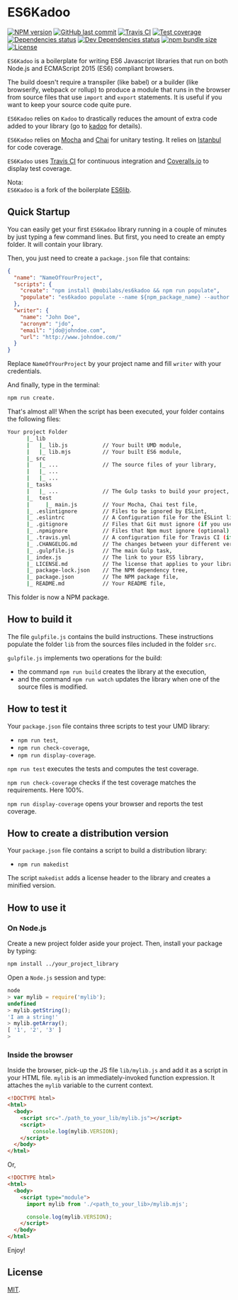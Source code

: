 # ES6Kadoo

[![NPM version][npm-image]][npm-url]
[![GitHub last commit][commit-image]][commit-url]
[![Travis CI][travis-image]][travis-url]
[![Test coverage][coveralls-image]][coveralls-url]
[![Dependencies status][dependencies-image]][dependencies-url]
[![Dev Dependencies status][devdependencies-image]][devdependencies-url]
[![npm bundle size][npm-bundle-size-image]][npm-bundle-size-url]
[![License][license-image]](LICENSE.md)

`ES6Kadoo` is a boilerplate for writing ES6 Javascript libraries that run on both Node.js and ECMAScript 2015 (ES6) compliant browsers.

The build doesn't require a transpiler (like babel) or a builder (like browserify, webpack or rollup) to produce a module that runs in the browser from source files that use `import` and `export` statements. It is useful if you want to keep your source code quite pure.

`ES6Kadoo` relies on `Kadoo` to drastically reduces the amount of extra code added to your library (go to [kadoo](https://www.npmjs.com/package/kadoo) for details).

`ES6Kadoo` relies on [Mocha](https://mochajs.org) and [Chai](http://chaijs.com) for unitary testing. It relies on [Istanbul](https://gotwarlost.github.io/istanbul/) for code coverage.

`ES6Kadoo` uses [Travis CI](https://travis-ci.com) for continuous integration and [Coveralls.io](https://coveralls.io) to display test coverage.

Nota:  
`ES6Kadoo` is a fork of the boilerplate [ES6lib](https://www.npmjs.com/package/@mobilabs/es6lib).


## Quick Startup

You can easily get your first `ES6Kadoo` library running in a couple of minutes by just typing a few command lines. But first, you need to create an empty folder. It will contain your library.

Then, you just need to create a `package.json` file that contains:

```json
{
  "name": "NameOfYourProject",
  "scripts": {
    "create": "npm install @mobilabs/es6kadoo && npm run populate",
    "populate": "es6kadoo populate --name ${npm_package_name} --author \"${npm_package_writer_name}\" --acronym ${npm_package_writer_acronym} --email ${npm_package_writer_email} --url ${npm_package_writer_url} && npm install && npm run build && npm run test && npm run report"
  },
  "writer": {
    "name": "John Doe",
    "acronym": "jdo",
    "email": "jdo@johndoe.com",
    "url": "http://www.johndoe.com/"
  }
}
```
Replace `NameOfYourProject` by your project name and fill `writer` with your credentials.

And finally, type in the terminal:

```bash
npm run create.
```

That's almost all! When the script has been executed, your folder contains the following files:

```bash
Your project Folder
      |_ lib
      |   |_ lib.js           // Your built UMD module,
      |   |_ lib.mjs          // Your built ES6 module,
      |_ src
      |   |_ ...              // The source files of your library,
      |   |_ ...
      |   |_ ...
      |_ tasks
      |   |_ ...              // The Gulp tasks to build your project,
      |_  test
      |     |_ main.js        // Your Mocha, Chai test file,
      |_ .eslintignore        // Files to be ignored by ESLint,
      |_ .eslintrc            // A Configuration file for the ESLint linter tool (if you use it),
      |_ .gitignore           // Files that Git must ignore (if you use git),
      |_ .npmignore           // Files that Npm must ignore (optional),
      |_ .travis.yml          // A configuration file for Travis CI (if you use it),
      |_ .CHANGELOG.md        // The changes between your different versions,
      |_ .gulpfile.js         // The main Gulp task,
      |_ index.js             // The link to your ES5 library,
      |_ LICENSE.md           // The license that applies to your library (here MIT),
      |_ package-lock.json    // The NPM dependency tree,
      |_ package.json         // The NPM package file,
      |_ README.md            // Your README file,
```

This folder is now a NPM package.


## How to build it

The file `gulpfile.js` contains the build instructions. These instructions populate the folder `lib` from the sources files included in the folder `src`.

`gulpfile.js` implements two operations for the build:
  * the command `npm run build` creates the library at the execution,
  * and the command `npm run watch` updates the library when one of the source files is modified.


## How to test it

Your `package.json` file contains three scripts to test your UMD library:

  * `npm run test`,
  * `npm run check-coverage`,
  * `npm run display-coverage`.

`npm run test` executes the tests and computes the test coverage.

`npm run check-coverage` checks if the test coverage matches the requirements. Here 100%.

`npm run display-coverage` opens your browser and reports the test coverage.


## How to create a distribution version

Your `package.json` file contains a script to build a distribution library:

  * `npm run makedist`

The script `makedist` adds a license header to the library and creates a minified version.


## How to use it

### On Node.js

Create a new project folder aside your project. Then, install your package by typing:

```bash
npm install ../your_project_library
```

Open a `Node.js` session and type:
```js
node
> var mylib = require('mylib');
undefined
> mylib.getString();
'I am a string!'
> mylib.getArray();
[ '1', '2', '3' ]
>
```

### Inside the browser

Inside the browser, pick-up the JS file `lib/mylib.js` and add it as a script in your HTML file. `mylib` is an immediately-invoked function expression. It attaches the `mylib` variable to the current context.

```html
<!DOCTYPE html>
<html>
  <body>
    <script src="./path_to_your_lib/mylib.js"></script>
    <script>
    	console.log(mylib.VERSION);
    </script>
  </body>
</html>
```

Or,

```html
<!DOCTYPE html>
<html>
  <body>
    <script type="module">
      import mylib from './<path_to_your_lib>/mylib.mjs';

      console.log(mylib.VERSION);
    </script>
  </body>
</html>
```

Enjoy!

## License

[MIT](LICENSE.md).

<!--- URls -->

[npm-image]: https://img.shields.io/npm/v/@mobilabs/es6kadoo.svg?style=flat-square
[release-image]: https://img.shields.io/github/release/jclo/es6kadoo.svg?include_prereleases&style=flat-square
[commit-image]: https://img.shields.io/github/last-commit/jclo/es6kadoo.svg?style=flat-square
[travis-image]: https://img.shields.io/travis/jclo/es6kadoo.svg?style=flat-square
[coveralls-image]: https://img.shields.io/coveralls/jclo/es6kadoo/master.svg?style=flat-square
[dependencies-image]: https://david-dm.org/jclo/es6kadoo/status.svg?theme=shields.io
[devdependencies-image]: https://david-dm.org/jclo/es6kadoo/dev-status.svg?theme=shields.io
[npm-bundle-size-image]: https://img.shields.io/bundlephobia/minzip/@mobilabs/es6kadoo.svg?style=flat-square
[license-image]: https://img.shields.io/npm/l/@mobilabs/es6kadoo.svg?style=flat-square

[npm-url]: https://www.npmjs.com/package/@mobilabs/es6kadoo
[release-url]: https://github.com/jclo/es6kadoo/tags
[commit-url]: https://github.com/jclo/es6kadoo/commits/master
[travis-url]: https://travis-ci.com/jclo/es6kadoo
[coveralls-url]: https://coveralls.io/github/jclo/es6kadoo?branch=master
[dependencies-url]: https://david-dm.org/jclo/es6kadoo
[devdependencies-url]: https://david-dm.org/jclo/es6kadoo?type=dev
[license-url]: http://opensource.org/licenses/MIT
[npm-bundle-size-url]: https://img.shields.io/bundlephobia/minzip/@mobilabs/es6kadoo
